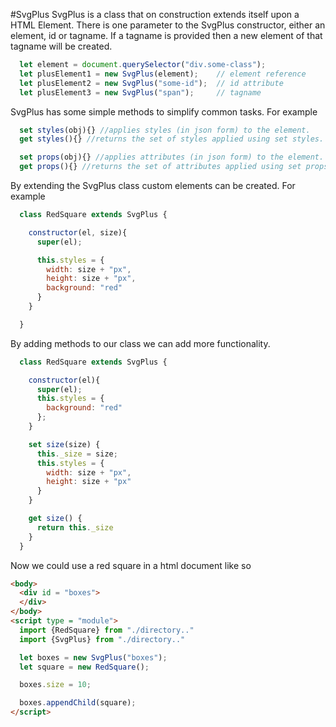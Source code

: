 
#SvgPlus
SvgPlus is a class that on construction extends itself upon a HTML Element.
There is one parameter to the SvgPlus constructor, either an element, id or tagname.
If a tagname is provided then a new element of that tagname will be created.
```JavaScript
  let element = document.querySelector("div.some-class");
  let plusElement1 = new SvgPlus(element);    // element reference
  let plusElement2 = new SvgPlus("some-id");  // id attribute
  let plusElement3 = new SvgPlus("span");     // tagname
```
SvgPlus has some simple methods to simplify common tasks. For example
```JavaScript
  set styles(obj){} //applies styles (in json form) to the element.
  get styles(){} //returns the set of styles applied using set styles.

  set props(obj){} //applies attributes (in json form) to the element.
  get props(){} //returns the set of attributes applied using set props.
```

By extending the SvgPlus class custom elements can be created. For example
```JavaScript
  class RedSquare extends SvgPlus {

    constructor(el, size){
      super(el);

      this.styles = {
        width: size + "px",
        height: size + "px",
        background: "red"
      }
    }

  }
```
By adding methods to our class we can add more functionality.
```JavaScript
  class RedSquare extends SvgPlus {

    constructor(el){
      super(el);
      this.styles = {
        background: "red"
      };
    }

    set size(size) {
      this._size = size;
      this.styles = {
        width: size + "px",
        height: size + "px"
      }
    }

    get size() {
      return this._size
    }
  }
```
Now we could use a red square in a html document like so
```HTML
<body>
  <div id = "boxes">
  </div>
</body>
<script type = "module">
  import {RedSquare} from "./directory.."
  import {SvgPlus} from "./directory.."

  let boxes = new SvgPlus("boxes");
  let square = new RedSquare();

  boxes.size = 10;

  boxes.appendChild(square);
</script>
```
